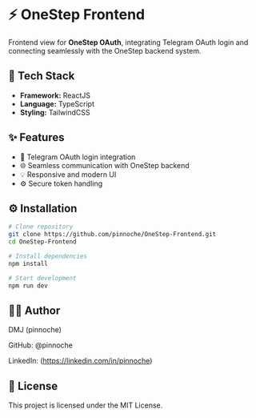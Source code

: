 # ⚡ OneStep Frontend

Frontend view for **OneStep OAuth**, integrating Telegram OAuth login and connecting seamlessly with the OneStep backend system.

## 🧠 Tech Stack
- **Framework:** ReactJS  
- **Language:** TypeScript  
- **Styling:** TailwindCSS

## ✨ Features
- 🔐 Telegram OAuth login integration  
- 🌐 Seamless communication with OneStep backend  
- 💡 Responsive and modern UI  
- ⚙️ Secure token handling  

## ⚙️ Installation

```bash
# Clone repository
git clone https://github.com/pinnoche/OneStep-Frontend.git
cd OneStep-Frontend

# Install dependencies
npm install

# Start development
npm run dev
```

## 🧑‍💻 Author

DMJ (pinnoche)

GitHub: @pinnoche

LinkedIn: (https://linkedin.com/in/pinnoche)

## 🪪 License

This project is licensed under the MIT License.
